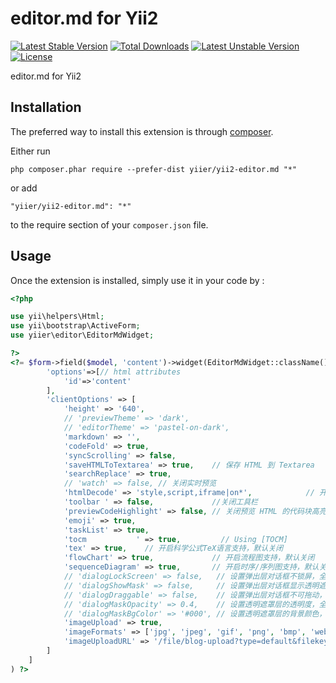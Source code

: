 editor.md for Yii2
==================

[![Latest Stable Version](https://poser.pugx.org/yiier/yii2-editor.md/v/stable)](https://packagist.org/packages/yiier/yii2-editor.md) 
[![Total Downloads](https://poser.pugx.org/yiier/yii2-editor.md/downloads)](https://packagist.org/packages/yiier/yii2-editor.md) 
[![Latest Unstable Version](https://poser.pugx.org/yiier/yii2-editor.md/v/unstable)](https://packagist.org/packages/yiier/yii2-editor.md) 
[![License](https://poser.pugx.org/yiier/yii2-editor.md/license)](https://packagist.org/packages/yiier/yii2-editor.md)

editor.md for Yii2

Installation
------------

The preferred way to install this extension is through [composer](http://getcomposer.org/download/).

Either run

```
php composer.phar require --prefer-dist yiier/yii2-editor.md "*"
```

or add

```
"yiier/yii2-editor.md": "*"
```

to the require section of your `composer.json` file.


Usage
-----

Once the extension is installed, simply use it in your code by  :

```php
<?php

use yii\helpers\Html;
use yii\bootstrap\ActiveForm;
use yiier\editor\EditorMdWidget;

?>
<?= $form->field($model, 'content')->widget(EditorMdWidget::className(), [
        'options'=>[// html attributes
            'id'=>'content'
        ],
        'clientOptions' => [
            'height' => '640',
            // 'previewTheme' => 'dark',
            // 'editorTheme' => 'pastel-on-dark',
            'markdown' => '',
            'codeFold' => true,
            'syncScrolling' => false,
            'saveHTMLToTextarea' => true,    // 保存 HTML 到 Textarea
            'searchReplace' => true,
            // 'watch' => false, // 关闭实时预览
            'htmlDecode' => 'style,script,iframe|on*',            // 开启 HTML 标签解析，为了安全性，默认不开启
            'toolbar ' => false,             //关闭工具栏
            'previewCodeHighlight' => false, // 关闭预览 HTML 的代码块高亮，默认开启
            'emoji' => true,
            'taskList' => true,
            'tocm           ' => true,         // Using [TOCM]
            'tex' => true,    // 开启科学公式TeX语言支持，默认关闭
            'flowChart' => true,             // 开启流程图支持，默认关闭
            'sequenceDiagram' => true,       // 开启时序/序列图支持，默认关闭,
            // 'dialogLockScreen' => false,   // 设置弹出层对话框不锁屏，全局通用，默认为true
            // 'dialogShowMask' => false,     // 设置弹出层对话框显示透明遮罩层，全局通用，默认为true
            // 'dialogDraggable' => false,    // 设置弹出层对话框不可拖动，全局通用，默认为true
            // 'dialogMaskOpacity' => 0.4,    // 设置透明遮罩层的透明度，全局通用，默认值为0.1
            // 'dialogMaskBgColor' => '#000', // 设置透明遮罩层的背景颜色，全局通用，默认为#fff
            'imageUpload' => true,
            'imageFormats' => ['jpg', 'jpeg', 'gif', 'png', 'bmp', 'webp'],
            'imageUploadURL' => '/file/blog-upload?type=default&filekey=editormd-image-file',
        ]
    ]
) ?>

```